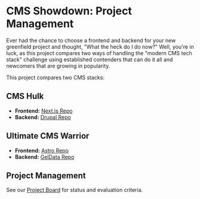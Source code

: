 # CMS Showdown: Project Management

Ever had the chance to choose a frontend and backend for your new greenfield project and thought, "What the heck do I do now?"
Well, you're in luck, as this project compares two ways of handling the "modern CMS tech stack" challenge using established contenders
that can do it all and newcomers that are growing in popularity. 

This project compares two CMS stacks:

## CMS Hulk
- **Frontend:** [Next.js Repo](https://github.com/org/cms-hulk-next)
- **Backend:** [Drupal Repo](https://github.com/org/cms-hulk-drupal)

## Ultimate CMS Warrior
- **Frontend:** [Astro Repo](https://github.com/org/ultimate-cms-warrior-astro)
- **Backend:** [GelData Repo](https://github.com/org/ultimate-cms-warrior-geldata)

## Project Management

See our [Project Board](https://github.com/org/cms-showdown/projects/1) for status and evaluation criteria.
